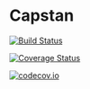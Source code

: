 # Capstan

[![Build Status](https://travis-ci.org/jrevels/Capstan.jl.svg?branch=master)](https://travis-ci.org/jrevels/Capstan.jl)

[![Coverage Status](https://coveralls.io/repos/jrevels/Capstan.jl/badge.svg?branch=master&service=github)](https://coveralls.io/github/jrevels/Capstan.jl?branch=master)

[![codecov.io](http://codecov.io/github/jrevels/Capstan.jl/coverage.svg?branch=master)](http://codecov.io/github/jrevels/Capstan.jl?branch=master)
